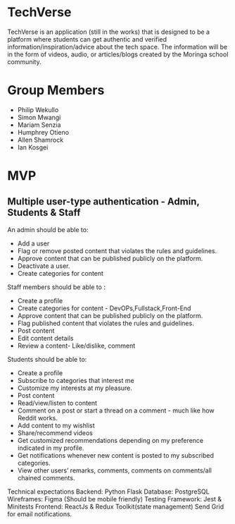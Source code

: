 # TechVerse

TechVerse is an application (still in the works) that is designed to be a platform where students can get authentic and verified information/inspiration/advice about the tech space. The information will be in the form of videos, audio, or articles/blogs created by the Moringa school community. 

# Group Members
- Philip Wekullo
- Simon Mwangi
- Mariam Senzia
- Humphrey Otieno
- Allen Shamrock
- Ian Kosgei

# MVP
## Multiple user-type authentication - Admin, Students & Staff
An admin should be able to:
- Add a user
- Flag or remove posted content that violates the rules and guidelines.
- Approve content that can be published publicly on the platform.
- Deactivate a user.
- Create categories for content

Staff members should be able to :
- Create a profile
- Create categories for content - DevOPs,Fullstack,Front-End
- Approve content that can be published publicly on the platform.
- Flag published content that violates the rules and guidelines.
- Post content
- Edit content details
- Review a content- Like/dislike, comment
  
Students should be able to:
- Create a profile
- Subscribe to categories that interest me
- Customize my interests at my pleasure.
- Post content 
- Read/view/listen to content 
- Comment on a post or start a thread on a comment -  much like how Reddit works.
- Add content to my wishlist
- Share/recommend videos
- Get customized recommendations depending on my preference indicated in my profile.
- Get notifications whenever new content is posted to my subscribed categories.
- View other users’ remarks, comments, comments on comments/all chained comments.

Technical expectations
Backend: Python Flask
Database: PostgreSQL
Wireframes: Figma (Should be mobile friendly)
Testing Framework: ​Jest & Minitests
Frontend: ReactJs & Redux Toolkit(state management)
Send Grid for email notifications. 
